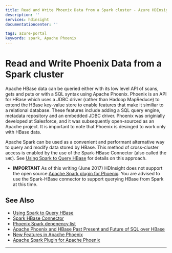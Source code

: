 ```yaml
---
title: Read and Write Phoenix Data from a Spark cluster - Azure HDInsight | Microsoft Docs
description: ''
services: hdinsight
documentationcenter: ''

tags: azure-portal
keywords: spark, Apache Phoenix
---
```

# Read and Write Phoenix Data from a Spark cluster

Apache HBase data can be queried either with its low level API of scans, gets and puts or with a SQL syntax using Apache Phoenix. Phoenix is an API for HBase which uses a JDBC driver (rather than Hadoop MapReduce) to extend the HBase key-value store to enable features that make it similiar to a relational database.  These features include adding a SQL query engine, metadata repository and an embedded JDBC driver.  Phoenix was originially developed at Salesforce, and it was subsequently open-sourced as an Apache project.  It is important to note that Phoenix is desinged to work only with HBase data.

Apache Spark can be used as a convenient and performant alternative way to query and modify data stored by HBase. This method of cross-cluster access is enabled by the use of the Spark-HBase Connector (also called the `SHC`). See [Using Spark to Query HBase](hdinsight-using-spark-to-query-hbase.md) for details on this approach.

* **IMPORTANT** As of this writing (June 2017) HDInsight does not support the open source [Apache Spark plugin for Phoenix](https://phoenix.apache.org/phoenix_spark.html). You are advised to use the Spark-HBase connector to support querying HBase from Spark at this time. 

## See Also

* [Using Spark to Query HBase](hdinsight-using-spark-to-query-hbase.md)
* [Spark HBase Connector](https://github.com/hortonworks-spark/shc)
* [Phoenix Spark depenency list](https://mvnrepository.com/artifact/org.apache.phoenix/phoenix-spark/4.9.0-HBase-1.2)
* [Apache Phoenix and HBase Past Present and Future of SQL over HBase](https://www.youtube.com/watch?v=0NmgmeX_HUM)
* [New Features in Apache Phoenix](https://www.youtube.com/watch?v=-qCCMuWYpls)
* [Apache Spark Plugin for Apache Phoenix](https://phoenix.apache.org/phoenix_spark.html)

----


